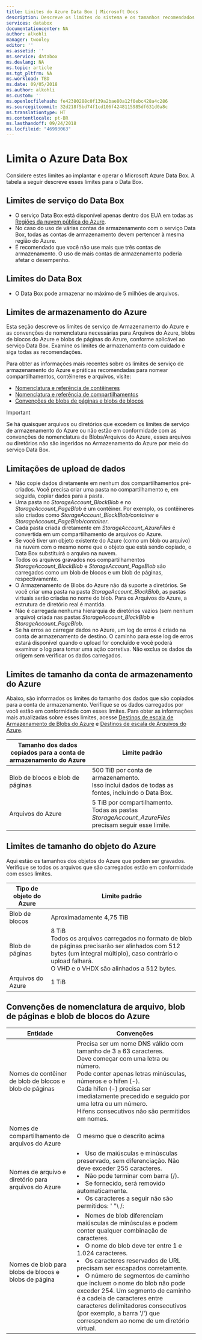 ```yaml
---
title: Limites do Azure Data Box | Microsoft Docs
description: Descreve os limites do sistema e os tamanhos recomendados para as conexões e os componentes do Microsoft Azure Data Box.
services: databox
documentationcenter: NA
author: alkohli
manager: twooley
editor: ''
ms.assetid: ''
ms.service: databox
ms.devlang: NA
ms.topic: article
ms.tgt_pltfrm: NA
ms.workload: TBD
ms.date: 09/05/2018
ms.author: alkohli
ms.custom: ''
ms.openlocfilehash: fe42380288c0f139a2bae80a12f0ebc428a4c286
ms.sourcegitcommit: 32d218f5bd74f1cd106f4248115985df631d0a8c
ms.translationtype: HT
ms.contentlocale: pt-BR
ms.lasthandoff: 09/24/2018
ms.locfileid: "46993063"
---
```

# <a name="azure-data-box-limits"></a>Limita o Azure Data Box

Considere estes limites ao implantar e operar o Microsoft Azure Data Box. A tabela a seguir descreve esses limites para o Data Box.


## <a name="data-box-service-limits"></a>Limites de serviço do Data Box

 - O serviço Data Box está disponível apenas dentro dos EUA em todas as [Regiões da nuvem pública do Azure](https://azure.microsoft.com/regions/).
 - No caso do uso de várias contas de armazenamento com o serviço Data Box, todas as contas de armazenamento devem pertencer à mesma região do Azure.
 - É recomendado que você não use mais que três contas de armazenamento. O uso de mais contas de armazenamento poderia afetar o desempenho.

## <a name="data-box-limits"></a>Limites do Data Box

- O Data Box pode armazenar no máximo de 5 milhões de arquivos.

## <a name="azure-storage-limits"></a>Limites de armazenamento do Azure

Esta seção descreve os limites de serviço de Armazenamento do Azure e as convenções de nomenclatura necessárias para Arquivos do Azure, blobs de blocos do Azure e blobs de páginas do Azure, conforme aplicável ao serviço Data Box. Examine os limites de armazenamento com cuidado e siga todas as recomendações.

Para obter as informações mais recentes sobre os limites de serviço de armazenamento do Azure e práticas recomendadas para nomear compartilhamentos, contêineres e arquivos, visite:

- [Nomenclatura e referência de contêineres](https://docs.microsoft.com/rest/api/storageservices/naming-and-referencing-containers--blobs--and-metadata)
- [Nomenclatura e referência de compartilhamentos](https://docs.microsoft.com/rest/api/storageservices/naming-and-referencing-shares--directories--files--and-metadata)
- [Convenções de blobs de páginas e blobs de blocos](https://docs.microsoft.com/rest/api/storageservices/understanding-block-blobs--append-blobs--and-page-blobs)

> [!IMPORTANT]
> Se há quaisquer arquivos ou diretórios que excedem os limites de serviço de armazenamento do Azure ou não estão em conformidade com as convenções de nomenclatura de Blobs/Arquivos do Azure, esses arquivos ou diretórios não são ingeridos no Armazenamento do Azure por meio do serviço Data Box.

## <a name="data-upload-caveats"></a>Limitações de upload de dados

- Não copie dados diretamente em nenhum dos compartilhamentos pré-criados. Você precisa criar uma pasta no compartilhamento e, em seguida, copiar dados para a pasta.
- Uma pasta no *StorageAccount_BlockBlob* e no *StorageAccount_PageBlob* é um contêiner. Por exemplo, os contêineres são criados como *StorageAccount_BlockBlob/container* e *StorageAccount_PageBlob/container*.
- Cada pasta criada diretamente em *StorageAccount_AzureFiles* é convertida em um compartilhamento de arquivos do Azure.
- Se você tiver um objeto existente do Azure (como um blob ou arquivo) na nuvem com o mesmo nome que o objeto que está sendo copiado, o Data Box substituirá o arquivo na nuvem.
- Todos os arquivos gravados nos compartilhamentos *StorageAccount_BlockBlob* e *StorageAccount_PageBlob* são carregados como um blob de blocos e um blob de páginas, respectivamente.
- O Armazenamento de Blobs do Azure não dá suporte a diretórios. Se você criar uma pasta na pasta *StorageAccount_BlockBlob*, as pastas virtuais serão criadas no nome do blob. Para os Arquivos do Azure, a estrutura de diretório real é mantida.
- Não é carregada nenhuma hierarquia de diretórios vazios (sem nenhum arquivo) criada nas pastas *StorageAccount_BlockBlob* e *StorageAccount_PageBlob*.
- Se há erros ao carregar dados no Azure, um log de erros é criado na conta de armazenamento de destino. O caminho para esse log de erros estará disponível quando o upload for concluído e você poderá examinar o log para tomar uma ação corretiva. Não exclua os dados da origem sem verificar os dados carregados.

## <a name="azure-storage-account-size-limits"></a>Limites de tamanho da conta de armazenamento do Azure

Abaixo, são informados os limites do tamanho dos dados que são copiados para a conta de armazenamento. Verifique se os dados carregados por você estão em conformidade com esses limites. Para obter as informações mais atualizadas sobre esses limites, acesse [Destinos de escala de Armazenamento de Blobs do Azure](https://docs.microsoft.com/azure/storage/common/storage-scalability-targets#azure-blob-storage-scale-targets) e [Destinos de escala de Arquivos do Azure](https://docs.microsoft.com/azure/storage/common/storage-scalability-targets#azure-files-scale-targets).

| Tamanho dos dados copiados para a conta de armazenamento do Azure                      | Limite padrão          |
|---------------------------------------------------------------------|------------------------|
| Blob de blocos e blob de páginas                                            | 500 TiB por conta de armazenamento. <br> Isso inclui dados de todas as fontes, incluindo o Data Box.|
| Arquivos do Azure                                                          | 5 TiB por compartilhamento.<br> Todas as pastas *StorageAccount_AzureFiles* precisam seguir esse limite.       |

## <a name="azure-object-size-limits"></a>Limites de tamanho do objeto do Azure

Aqui estão os tamanhos dos objetos do Azure que podem ser gravados. Verifique se todos os arquivos que são carregados estão em conformidade com esses limites.

| Tipo de objeto do Azure | Limite padrão                                             |
|-------------------|-----------------------------------------------------------|
| Blob de blocos        | Aproximadamente 4,75 TiB                                                 |
| Blob de páginas         | 8 TiB <br> Todos os arquivos carregados no formato de blob de páginas precisarão ser alinhados com 512 bytes (um integral múltiplo), caso contrário o upload falhará. <br> O VHD e o VHDX são alinhados a 512 bytes. |
| Arquivos do Azure        | 1 TiB                                                      |

## <a name="azure-block-blob-page-blob-and-file-naming-conventions"></a>Convenções de nomenclatura de arquivo, blob de páginas e blob de blocos do Azure

| Entidade                                       | Convenções                                                                                                                                                                                                                                                                                                               |
|----------------------------------------------|---------------------------------------------------------------------------------------------------------------------------------------------------------------------------------------------------------------------------------------------------------------------------------------------------------------------------|
| Nomes de contêiner de blob de blocos e blob de páginas | Precisa ser um nome DNS válido com tamanho de 3 a 63 caracteres. <br>  Deve começar com uma letra ou número. <br> Pode conter apenas letras minúsculas, números e o hífen (-). <br> Cada hífen (-) precisa ser imediatamente precedido e seguido por uma letra ou um número. <br> Hifens consecutivos não são permitidos em nomes. |
| Nomes de compartilhamento de arquivos do Azure                  | O mesmo que o descrito acima                                                                                                                                                                                                                                                                                                             |
| Nomes de arquivo e diretório para arquivos do Azure     |<li> Uso de maiúsculas e minúsculas preservado, sem diferenciação. Não deve exceder 255 caracteres. </li><li> Não pode terminar com barra (/). </li><li>Se fornecido, será removido automaticamente. </li><li> Os caracteres a seguir não são permitidos: ' "\ /: | < > * ?`</li><li> Os caracteres reservados de URL precisam ser escapados corretamente. </li><li> Os caracteres inválidos para caminho de URL não são permitidos. Pontos de código como \uE000 não são caracteres Unicode válidos. Alguns caracteres ASCII ou Unicode, como caracteres de controle (0x00 a 0x1F, \u0081, etc.), também não são permitidos. Para saber quais são as regras que regem as cadeias de caracteres Unicode em HTTP/1.1, confira o RFC 2616, Section 2.2: Basic Rules (RFC 2616, Seção 2.2: regras básicas) e o RFC 3987. </li><li> Os nomes de arquivo a seguir não são permitidos: LPT1, LPT2, LPT3, LPT4, LPT5, LPT6, LPT7, LPT8, LPT9, COM1, COM2, COM3, COM4, COM5, COM6, COM7, COM8, COM9, PRN, AUX, NUL, CON, CLOCK$, caractere de ponto (.) e de dois pontos (..).</li>|
| Nomes de blob para blobs de blocos e blobs de página      | </li><li>Nomes de blob diferenciam maiúsculas de minúsculas e podem conter qualquer combinação de caracteres. </li><li>O nome do blob deve ter entre 1 e 1.024 caracteres. </li><li>Os caracteres reservados de URL precisam ser escapados corretamente. </li><li>O número de segmentos de caminho que incluem o nome do blob não pode exceder 254. Um segmento de caminho é a cadeia de caracteres entre caracteres delimitadores consecutivos (por exemplo, a barra '/') que correspondem ao nome de um diretório virtual.</li> |
